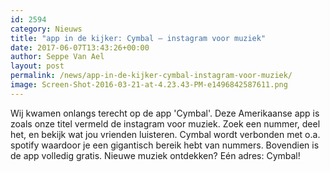 ```yaml
---
id: 2594
category: Nieuws
title: "app in de kijker: Cymbal – instagram voor muziek"
date: 2017-06-07T13:43:26+00:00
author: Seppe Van Ael
layout: post
permalink: /news/app-in-de-kijker-cymbal-instagram-voor-muziek/
image: Screen-Shot-2016-03-21-at-4.23.43-PM-e1496842587611.png
---
```

Wij kwamen onlangs terecht op de app 'Cymbal'. Deze Amerikaanse app is zoals onze titel vermeld de instagram voor muziek. Zoek een nummer, deel het, en bekijk wat jou vrienden luisteren. Cymbal wordt verbonden met o.a. spotify waardoor je een gigantisch bereik hebt van nummers. Bovendien is de app volledig gratis. Nieuwe muziek ontdekken? Eén adres: Cymbal!
